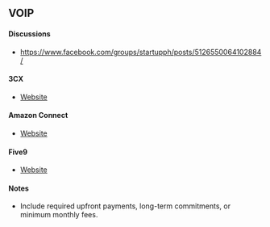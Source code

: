 ## VOIP

#### Discussions

- https://www.facebook.com/groups/startupph/posts/5126550064102884/

#### 3CX

- [Website](https://www.3cx.com/)

#### Amazon Connect

- [Website](https://aws.amazon.com/connect/)

#### Five9

- [Website](https://www.five9.com/)

#### Notes

- Include required upfront payments, long-term commitments, or minimum monthly fees.
